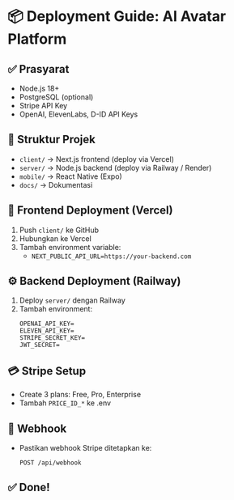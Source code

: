 # 📦 Deployment Guide: AI Avatar Platform

## ✅ Prasyarat
- Node.js 18+
- PostgreSQL (optional)
- Stripe API Key
- OpenAI, ElevenLabs, D-ID API Keys

## 🔧 Struktur Projek
- `client/` → Next.js frontend (deploy via Vercel)
- `server/` → Node.js backend (deploy via Railway / Render)
- `mobile/` → React Native (Expo)
- `docs/` → Dokumentasi

## 🚀 Frontend Deployment (Vercel)
1. Push `client/` ke GitHub
2. Hubungkan ke Vercel
3. Tambah environment variable:
   - `NEXT_PUBLIC_API_URL=https://your-backend.com`

## ⚙️ Backend Deployment (Railway)
1. Deploy `server/` dengan Railway
2. Tambah environment:
   ```
   OPENAI_API_KEY=
   ELEVEN_API_KEY=
   STRIPE_SECRET_KEY=
   JWT_SECRET=
   ```

## 💳 Stripe Setup
- Create 3 plans: Free, Pro, Enterprise
- Tambah `PRICE_ID_*` ke .env

## 📡 Webhook
- Pastikan webhook Stripe ditetapkan ke:
  ```
  POST /api/webhook
  ```

## ✅ Done!
